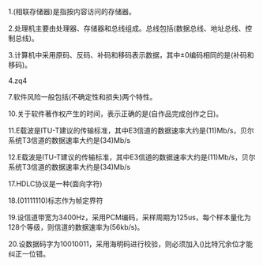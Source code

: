 1.(相联存储器)是指按内容访问的存储器。  

2.处理机主要由处理器、存储器和总线组成。总线包括(数据总线、地址总线、控制总线)。  

3.计算机中采用原码、反码、补码和移码表示数据，其中±0编码相同的是(补码和移码)。  

4.zq4  

7.软件风险一般包括(不确定性和损失)两个特性。  

10.关于软件著作权产生的时间，表示正确的是(自作品完成创作之日)。  

11.E载波是ITU-T建议的传输标准，其中E3信道的数据速率大约是(11)Mb/s，贝尔系统T3信道的数据速率大约是(34)Mb/s  

12.E载波是ITU-T建议的传输标准，其中E3信道的数据速率大约是(11)Mb/s，贝尔系统T3信道的数据速率大约是(34)Mb/s  

17.HDLC协议是一种(面向字符)  

18.(01111110)标志作为帧定界符  

19.设信道带宽为3400Hz，采用PCM编码，采样周期为125us，每个样本量化为128个等级，则信道的数据速率为(56kb/s)。  

20.设数据码字为10010011，采用海明码进行校验，则必须加入()比特冗余位才能纠正一位错。  